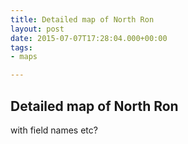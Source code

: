 ```yaml
---
title: Detailed map of North Ron
layout: post
date: 2015-07-07T17:28:04.000+00:00
tags:
- maps

---
```

## Detailed map of North Ron

with field names etc?